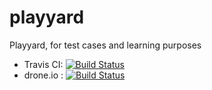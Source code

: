 playyard
========

Playyard, for test cases and learning purposes

- Travis CI: [![Build Status](https://travis-ci.org/jojo1981/playyard.png?branch=master)](https://travis-ci.org/jojo1981/playyard)
- drone.io : [![Build Status](https://drone.io/github.com/jojo1981/playyard/status.png)](https://drone.io/github.com/jojo1981/playyard/latest)
